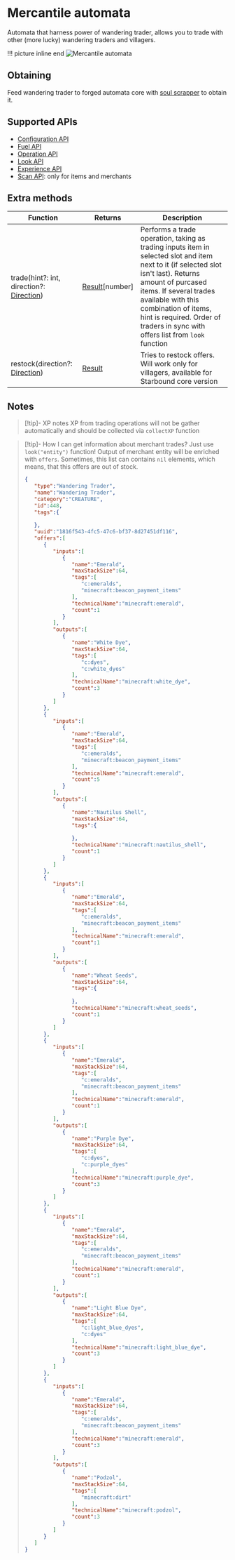 # Mercantile automata

Automata that harness power of wandering trader, allows you to trade with other (more lucky) wandering traders and villagers.

!!! picture inline end
    ![Mercantile automata](mercantile_automata.png)

## Obtaining

Feed wandering trader to forged automata core with [soul scrapper](soul_scrapper.md) to obtain it.

## Supported APIs

- [Configuration API](configuration.md)
- [Fuel API](fuel.md)
- [Operation API](operation.md)
- [Look API](look.md)
- [Experience API](experience.md)
- [Scan API](scan.md): only for items and merchants

## Extra methods

| Function                                                                     | Returns                                  | Description                                                                                                                                                                                                                                                                                                  |
| ---------------------------------------------------------------------------- | ---------------------------------------- | ------------------------------------------------------------------------------------------------------------------------------------------------------------------------------------------------------------------------------------------------------------------------------------------------------------ |
| trade(hint?: int, direction?: [Direction](introduction.md#direction)) | [Result](introduction.md#result)[number] | Performs a trade operation, taking as trading inputs item in selected slot and item next to it (if selected slot isn't last). Returns amount of purcased items. If several trades available with this combination of items, hint is required. Order of traders in sync with offers list from `look` function |
| restock(direction?: [Direction](introduction.md#direction))           | [Result](introduction.md#result)         | Tries to restock offers. Will work only for villagers, available for Starbound core version                                                                                                                                                                                                                  |

## Notes

> [!tip]- XP notes
> XP from trading operations will not be gather automatically and should be collected via `collectXP` function

> [!tip]- How I can get information about merchant trades?
> Just use `look("entity")` function! Output of merchant entity will be enriched with `offers`. Sometimes, this list can contains `nil` elements, which means, that this offers are out of stock.
> ```json
> {
>    "type":"Wandering Trader",
>    "name":"Wandering Trader",
>    "category":"CREATURE",
>    "id":448,
>    "tags":{
>       
>    },
>    "uuid":"1816f543-4fc5-47c6-bf37-8d27451df116",
>    "offers":[
>       {
>          "inputs":[
>             {
>                "name":"Emerald",
>                "maxStackSize":64,
>                "tags":[
>                   "c:emeralds",
>                   "minecraft:beacon_payment_items"
>                ],
>                "technicalName":"minecraft:emerald",
>                "count":1
>             }
>          ],
>          "outputs":[
>             {
>                "name":"White Dye",
>                "maxStackSize":64,
>                "tags":[
>                   "c:dyes",
>                   "c:white_dyes"
>                ],
>                "technicalName":"minecraft:white_dye",
>                "count":3
>             }
>          ]
>       },
>       {
>          "inputs":[
>             {
>                "name":"Emerald",
>                "maxStackSize":64,
>                "tags":[
>                   "c:emeralds",
>                   "minecraft:beacon_payment_items"
>                ],
>                "technicalName":"minecraft:emerald",
>                "count":5
>             }
>          ],
>          "outputs":[
>             {
>                "name":"Nautilus Shell",
>                "maxStackSize":64,
>                "tags":{
>                   
>                },
>                "technicalName":"minecraft:nautilus_shell",
>                "count":1
>             }
>          ]
>       },
>       {
>          "inputs":[
>             {
>                "name":"Emerald",
>                "maxStackSize":64,
>                "tags":[
>                   "c:emeralds",
>                   "minecraft:beacon_payment_items"
>                ],
>                "technicalName":"minecraft:emerald",
>                "count":1
>             }
>          ],
>          "outputs":[
>             {
>                "name":"Wheat Seeds",
>                "maxStackSize":64,
>                "tags":{
>                   
>                },
>                "technicalName":"minecraft:wheat_seeds",
>                "count":1
>             }
>          ]
>       },
>       {
>          "inputs":[
>             {
>                "name":"Emerald",
>                "maxStackSize":64,
>                "tags":[
>                   "c:emeralds",
>                   "minecraft:beacon_payment_items"
>                ],
>                "technicalName":"minecraft:emerald",
>                "count":1
>             }
>          ],
>          "outputs":[
>             {
>                "name":"Purple Dye",
>                "maxStackSize":64,
>                "tags":[
>                   "c:dyes",
>                   "c:purple_dyes"
>                ],
>                "technicalName":"minecraft:purple_dye",
>                "count":3
>             }
>          ]
>       },
>       {
>          "inputs":[
>             {
>                "name":"Emerald",
>                "maxStackSize":64,
>                "tags":[
>                   "c:emeralds",
>                   "minecraft:beacon_payment_items"
>                ],
>                "technicalName":"minecraft:emerald",
>                "count":1
>             }
>          ],
>          "outputs":[
>             {
>                "name":"Light Blue Dye",
>                "maxStackSize":64,
>                "tags":[
>                   "c:light_blue_dyes",
>                   "c:dyes"
>                ],
>                "technicalName":"minecraft:light_blue_dye",
>                "count":3
>             }
>          ]
>       },
>       {
>          "inputs":[
>             {
>                "name":"Emerald",
>                "maxStackSize":64,
>                "tags":[
>                   "c:emeralds",
>                   "minecraft:beacon_payment_items"
>                ],
>                "technicalName":"minecraft:emerald",
>                "count":3
>             }
>          ],
>          "outputs":[
>             {
>                "name":"Podzol",
>                "maxStackSize":64,
>                "tags":[
>                   "minecraft:dirt"
>                ],
>                "technicalName":"minecraft:podzol",
>                "count":3
>             }
>          ]
>       }
>    ]
> }
> ```
